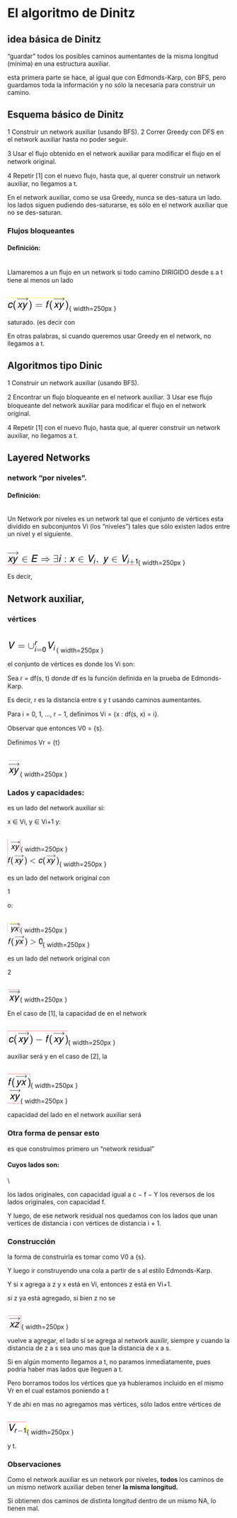 # El algoritmo de Dinitz

## idea básica de Dinitz
“guardar” todos los posibles caminos aumentantes de la misma longitud (mínima) en una estructura auxiliar.

esta primera parte se hace, al igual que con Edmonds-Karp, con BFS, pero guardamos toda la información y no sólo la necesaria para construir un camino.


## Esquema básico de Dinitz

1 Construir un network auxiliar (usando BFS).
2 Correr Greedy con DFS en el network auxiliar hasta no poder seguir.

3 Usar el ﬂujo obtenido en el network auxiliar para modiﬁcar el ﬂujo en el network original.

4 Repetir [1] con el nuevo ﬂujo, hasta que, al querer construir un network auxiliar, no llegamos a t.

En el network auxiliar, como se usa Greedy, nunca se des-satura un lado.
los lados siguen pudiendo des-saturarse, es sólo en el network auxiliar que no se des-saturan.


### Flujos bloqueantes


#### Deﬁnición:
\
Llamaremos a un ﬂujo en un network
si todo camino DIRIGIDO desde s a t tiene al menos un lado

\
![16a](./imgs/10_Dinic2021S_v2/16a.png){ width=250px }

saturado. (es decir con

En otras palabras, si cuando queremos usar Greedy en el network, no llegamos a t.


## Algoritmos tipo Dinic

1 Construir un network auxiliar (usando BFS).

2 Encontrar un ﬂujo bloqueante en el network auxiliar.
3 Usar ese ﬂujo bloqueante del network auxiliar para modiﬁcar el ﬂujo en el network original.

4 Repetir [1] con el nuevo ﬂujo, hasta que, al querer construir un network auxiliar, no llegamos a t.


## Layered Networks


### network “por niveles”.


#### Deﬁnición:
\
Un Network por niveles es un network tal que el conjunto de vértices esta dividido en subconjuntos Vi (los “niveles”) tales que sólo existen lados entre un nivel y el siguiente.

\
![21a](./imgs/10_Dinic2021S_v2/21a.png){ width=250px }

Es decir,


## Network auxiliar,

### vértices

\
![22a](./imgs/10_Dinic2021S_v2/22a.png){ width=250px }

el conjunto de vértices es
donde los Vi son:

Sea r = df(s, t) donde df es la función deﬁnida en la prueba de Edmonds-Karp.

Es decir, r es la distancia entre s y t usando caminos aumentantes.

Para i = 0, 1, ..., r  $-$  1, deﬁnimos Vi = {x : df(s, x) = i}.

Observar que entonces V0 = {s}.

Deﬁnimos Vr = {t}

\
![23a](./imgs/10_Dinic2021S_v2/23a.png){ width=250px }


### Lados y capacidades:
es un lado del network auxiliar si:

x  $\in$  Vi, y  $\in$  Vi+1
y:

\
![23b](./imgs/10_Dinic2021S_v2/23b.png){ width=250px }
\
![23c](./imgs/10_Dinic2021S_v2/23c.png){ width=250px }

es un lado del network original con

1

o:

\
![23d](./imgs/10_Dinic2021S_v2/23d.png){ width=250px }
\
![23e](./imgs/10_Dinic2021S_v2/23e.png){ width=250px }

es un lado del network original con

2

\
![23f](./imgs/10_Dinic2021S_v2/23f.png){ width=250px }

En el caso de [1], la capacidad de
en el network

\
![23g](./imgs/10_Dinic2021S_v2/23g.png){ width=250px }

auxiliar será
y en el caso de [2], la

\
![23h](./imgs/10_Dinic2021S_v2/23h.png){ width=250px }
\
![23i](./imgs/10_Dinic2021S_v2/23i.png){ width=250px }

capacidad del lado
en el network auxiliar será


### Otra forma de pensar esto
es que construimos primero un “network residual”

#### Cuyos lados son:
\

los lados originales, con capacidad igual a c  $-$  f
 $-$  Y los reversos de los lados originales, con capacidad f.

Y luego, de ese network residual nos quedamos con los lados que unan vertices de distancia i con vértices de distancia i + 1.


### Construcción

la forma de construirla es tomar como V0 a {s}.

Y luego ir construyendo una cola a partir de s al estilo Edmonds-Karp.

Y si x agrega a z y x está en Vi, entonces z está en Vi+1.

si z ya está agregado, si bien z no se

\
![25a](./imgs/10_Dinic2021S_v2/25a.png){ width=250px }

vuelve a agregar, el lado
si se agrega al network auxilir, siempre y cuando la distancia de z a s sea uno mas que la distancia de x a s.

Si en algún momento llegamos a t, no paramos inmediatamente, pues podria haber mas lados que lleguen a t.

Pero borramos todos los vértices que ya hubieramos incluido en el mismo Vr en el cual estamos poniendo a t

Y de ahi en mas no agregamos mas vértices, sólo lados entre vértices de

\
![26a](./imgs/10_Dinic2021S_v2/26a.png){ width=250px }

y t.


### Observaciones

Como el network auxiliar es un network por niveles,
**todos**
los caminos de un mismo network auxiliar deben tener
**la misma longitud.**

Si obtienen dos caminos de distinta longitud dentro de un mismo NA, lo tienen mal.